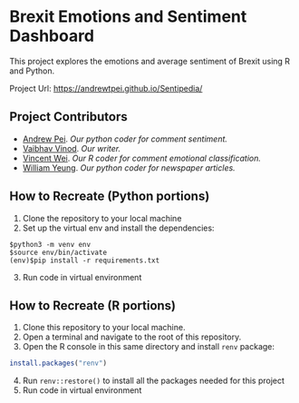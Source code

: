 # Brexit Emotions and Sentiment Dashboard

This project explores the emotions and average sentiment of Brexit using R and Python.

Project Url: https://andrewtpei.github.io/Sentipedia/

## Project Contributors

- [Andrew Pei](https://github.com/andrewtpei). _Our python coder for comment sentiment._
- [Vaibhav Vinod](https://github.com/vaibhav-vinod). _Our writer._
- [Vincent Wei](https://github.com/Imafont59). _Our R coder for comment emotional classification._
- [William Yeung](https://github.com/billyblue1). _Our python coder for newspaper articles._

## How to Recreate (Python portions)

1. Clone the repository to your local machine
2. Set up the virtual env and install the dependencies:
```
$python3 -m venv env
$source env/bin/activate
(env)$pip install -r requirements.txt
```
3. Run code in virtual environment 

## How to Recreate (R portions)
1. Clone this repository to your local machine.
2. Open a terminal and navigate to the root of this repository.
3. Open the R console in this same directory and install `renv` package:
```r
install.packages("renv")
```
4. Run `renv::restore()` to install all the packages needed for this project
5. Run code in virtual environment 
